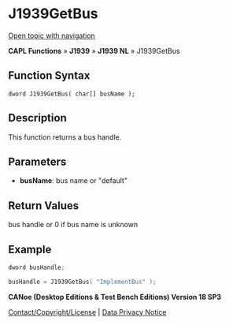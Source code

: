 # J1939GetBus

[Open topic with navigation](../../../../../../CANoeDEFamily.htm#Topics/CAPLFunctions/J1939/J1939NodeLayer/Functions/CAPLfunctionj1939getbus.md)

**CAPL Functions** » **J1939** » **J1939 NL** » J1939GetBus

## Function Syntax

```
dword J1939GetBus( char[] busName );
```

## Description

This function returns a bus handle.

## Parameters

- **busName**: bus name or "default"

## Return Values

bus handle or 0 if bus name is unknown

## Example

```c
dword busHandle;

busHandle = J1939GetBus( "ImplementBus" );
```

**CANoe (Desktop Editions & Test Bench Editions) Version 18 SP3**

[Contact/Copyright/License](../../../../Shared/ContactCopyrightLicense.md) | [Data Privacy Notice](https://www.vector.com/int/en/company/get-info/privacy-policy/)
